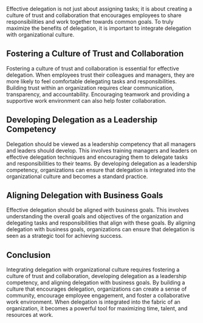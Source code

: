
Effective delegation is not just about assigning tasks; it is about creating a culture of trust and collaboration that encourages employees to share responsibilities and work together towards common goals. To truly maximize the benefits of delegation, it is important to integrate delegation with organizational culture.

Fostering a Culture of Trust and Collaboration
----------------------------------------------

Fostering a culture of trust and collaboration is essential for effective delegation. When employees trust their colleagues and managers, they are more likely to feel comfortable delegating tasks and responsibilities. Building trust within an organization requires clear communication, transparency, and accountability. Encouraging teamwork and providing a supportive work environment can also help foster collaboration.

Developing Delegation as a Leadership Competency
------------------------------------------------

Delegation should be viewed as a leadership competency that all managers and leaders should develop. This involves training managers and leaders on effective delegation techniques and encouraging them to delegate tasks and responsibilities to their teams. By developing delegation as a leadership competency, organizations can ensure that delegation is integrated into the organizational culture and becomes a standard practice.

Aligning Delegation with Business Goals
---------------------------------------

Effective delegation should be aligned with business goals. This involves understanding the overall goals and objectives of the organization and delegating tasks and responsibilities that align with these goals. By aligning delegation with business goals, organizations can ensure that delegation is seen as a strategic tool for achieving success.

Conclusion
----------

Integrating delegation with organizational culture requires fostering a culture of trust and collaboration, developing delegation as a leadership competency, and aligning delegation with business goals. By building a culture that encourages delegation, organizations can create a sense of community, encourage employee engagement, and foster a collaborative work environment. When delegation is integrated into the fabric of an organization, it becomes a powerful tool for maximizing time, talent, and resources at work.
